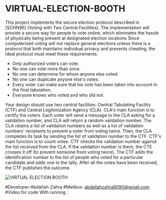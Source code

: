 # VIRTUAL-ELECTION-BOOTH
  This project implements the secure election protocol described in [SCHN96] (Voting with Two Central Facilities). The implementation will provide a secure way for people to vote online, which eliminates the hassle of physically being present at designated election locations
  Since computerized voting will not replace general elections unless there is a protocol that both maintains individual privacy and prevents cheating, the ideal protocol must meet these requirements:
  * Only authorized voters can vote. 
  * No one can vote more than once.
  * No one can determine for whom anyone else voted.
  * No one can duplicate anyone else's votes. 
  * Every voter can make sure that his vote has been taken into account in the final tabulation.
  * Everyone knows who voted and who did not.
  
   Your design should use two central facilities: Central Tabulating Facility (CTF) and Central Legitimization Agency (CLA). CLA's main function is to certify the voters. Each voter will send a message to the CLA asking for a validation number, and CLA will return a random validation number. The CLA retains a list of validation numbers as well as a list of validation numbers' recipients to prevent a voter from voting twice. Then, the CLA completes its task by sending the list of validation number to the CTF. CTF's main function is to count votes. CTF checks the validation number against the list received from the CLA. If the validation number is there, the CTE crosses it off (to prevent someone from voting twice). The CTF adds the identification number to the list of people who voted for a particular candidate and adds one to the tally. After all the votes have been received, the CTF publishes the outcome.
   
   
   ![VIRTUAL ELECTION BOOTH](https://user-images.githubusercontent.com/53020530/141849514-46cc7398-7794-45d4-b23f-2a3647153197.jpeg)

#Developer-Abdallah-Zahra
#Mailbox: abdallahzahra9090@gmail.com
#Video for code With running  :
   
